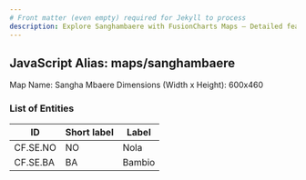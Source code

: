 ```yaml
---
# Front matter (even empty) required for Jekyll to process
description: Explore Sanghambaere with FusionCharts Maps – Detailed features for seamless integration. Try now & enhance your data visualization today! 
---
```


## JavaScript Alias: maps/sanghambaere

Map Name: Sangha Mbaere
Dimensions (Width x Height): 600x460

### List of Entities

ID | Short label | Label
---|---|---|
CF.SE.NO|NO|Nola
CF.SE.BA|BA|Bambio
